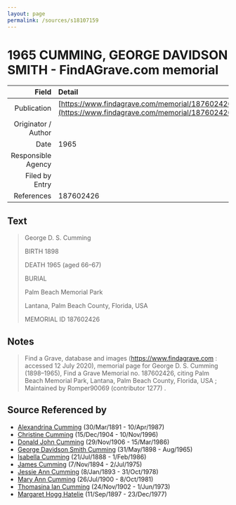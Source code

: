 ```yaml
---
layout: page
permalink: /sources/s18107159
---
```


# 1965 CUMMING, GEORGE DAVIDSON SMITH - FindAGrave.com memorial

Field | Detail
---:|:---
Publication | [https://www.findagrave.com/memorial/187602426](https://www.findagrave.com/memorial/187602426)
Originator / Author | 
Date | 1965
Responsible Agency | 
Filed by Entry | 
References | 187602426

## Text

> George D. S. Cumming
>
> BIRTH 1898
>
> DEATH 1965 (aged 66–67)
>
> BURIAL 
>
> Palm Beach Memorial Park
>
> Lantana, Palm Beach County, Florida, USA
>
> MEMORIAL ID 187602426
>

## Notes

> Find a Grave, database and images (https://www.findagrave.com : accessed 12 July 2020), memorial page for George D. S. Cumming (1898–1965), Find a Grave Memorial no. 187602426, citing Palm Beach Memorial Park, Lantana, Palm Beach County, Florida, USA ; Maintained by Romper90069 (contributor 1277) .
>


## Source Referenced by

* [Alexandrina Cumming](../people/@57186713@-alexandrina-cumming-b1891-3-30-d1987-4-10.md) (30/Mar/1891 - 10/Apr/1987)
* [Christine Cumming](../people/@24328630@-christine-cumming-b1904-12-15-d1996-11-10.md) (15/Dec/1904 - 10/Nov/1996)
* [Donald John Cumming](../people/@22331378@-donald-john-cumming-b1906-11-29-d1986-3-15.md) (29/Nov/1906 - 15/Mar/1986)
* [George Davidson Smith Cumming](../people/@13773669@-george-davidson-smith-cumming-b1898-5-31-d1965-8.md) (31/May/1898 - Aug/1965)
* [Isabella Cumming](../people/@84684994@-isabella-cumming-b1888-7-21-d1986-2-1.md) (21/Jul/1888 - 1/Feb/1986)
* [James Cumming](../people/@492889@-james-cumming-b1894-11-7-d1975-7-2.md) (7/Nov/1894 - 2/Jul/1975)
* [Jessie Ann Cumming](../people/@66222886@-jessie-ann-cumming-b1893-1-8-d1978-10-31.md) (8/Jan/1893 - 31/Oct/1978)
* [Mary Ann Cumming](../people/@48241984@-mary-ann-cumming-b1900-7-26-d1981-10-8.md) (26/Jul/1900 - 8/Oct/1981)
* [Thomasina Ian Cumming](../people/@92241152@-thomasina-ian-cumming-b1902-11-24-d1973-6-1.md) (24/Nov/1902 - 1/Jun/1973)
* [Margaret Hogg Hatelie](../people/@43723296@-margaret-hogg-hatelie-b1897-9-11-d1977-12-23.md) (11/Sep/1897 - 23/Dec/1977)
